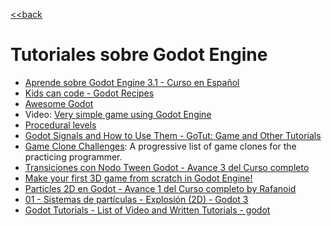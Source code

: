 [<<back](../README.md)

# Tutoriales sobre Godot Engine

* [Aprende sobre Godot Engine 3.1 - Curso en Español](https://www.reddit.com/r/godot/comments/aod5je/aprende_sobre_godot_engine_31_curso_en_espa%C3%B1ol/?utm_medium=android_app&utm_source=share)
* [Kids can code - Godot Recipes](http://kidscancode.org/godot_recipes/)
* [Awesome Godot](https://github.com/Calinou/awesome-godot/blob/master/README.md)
* Video: [Very simple game using Godot Engine](http://youtu.be/svoTd2gDdt4)
* [Procedural levels](https://twitter.com/NathanGDQuest/status/1249757240774492160?s=09)
* [Godot Signals and How to Use Them - GoTut: Game and Other Tutorials](https://www.gotut.net/godot-signals/)
* [Game Clone Challenges](https://github.com/rby90/game-clone-challenges): A progressive list of game clones for the practicing programmer.
* [Transiciones con Nodo Tween Godot - Avance 3 del Curso completo](https://youtu.be/dbw8pEnJChQ)
* [Make your first 3D game from scratch in Godot Engine!](https://youtu.be/fdMOHMYslOY)
* [Particles 2D en Godot - Avance 1 del Curso completo by Rafanoid](https://youtu.be/sQ_NhtFkv4M)
* [01 - Sistemas de partículas - Explosión (2D) - Godot 3](https://youtu.be/gkzWruANadI)
* [Godot Tutorials - List of Video and Written Tutorials - godot](https://www.reddit.com/r/godot/comments/an0iq5/godot_tutorials_list_of_video_and_written/)
